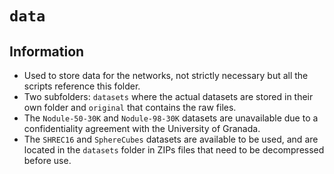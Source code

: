 # `data`
## Information
- Used to store data for the networks, not strictly necessary but all the scripts reference this folder.
- Two subfolders: `datasets` where the actual datasets are stored in their own folder and `original` that contains the raw files.
- The `Nodule-50-30K` and `Nodule-98-30K` datasets are unavailable due to a confidentiality agreement with the University of Granada.
- The `SHREC16` and `SphereCubes` datasets are available to be used, and are located in the `datasets` folder in ZIPs files that need to be decompressed before use.
